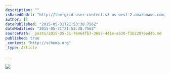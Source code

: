 ```yaml
---
description: ""
isBasedOnUrl: "http://the-grid-user-content.s3-us-west-2.amazonaws.com/7029b89a-36e2-48e2-a048-30b441feab6a.png"
author: []
datePublished: "2015-05-31T21:53:38.756Z"
dateModified: "2015-05-31T21:53:38.756Z"
sourcePath: _posts/2015-05-31-76464fb7-3687-441e-a530-f1b22876ed4b.md
published: true
_context: "http://schema.org"
_type: Article

---
```

![](http://the-grid-user-content.s3-us-west-2.amazonaws.com/7029b89a-36e2-48e2-a048-30b441feab6a.png)